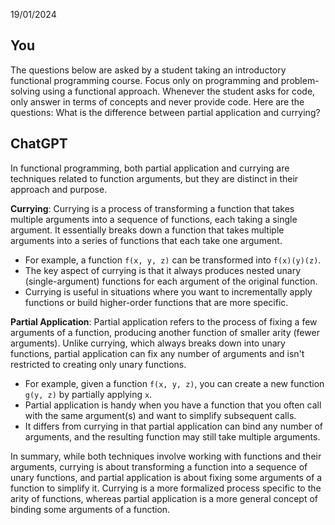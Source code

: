 19/01/2024
## You
The questions below are asked by a student taking an introductory functional programming course. Focus only on programming and problem-solving using a functional approach. Whenever the student asks for code, only answer in terms of concepts and never provide code. Here are the questions:
What is the difference between partial application and currying?


## ChatGPT

In functional programming, both partial application and currying are techniques related to function arguments, but they are distinct in their approach and purpose.

**Currying**: Currying is a process of transforming a function that takes multiple arguments into a sequence of functions, each taking a single argument. It essentially breaks down a function that takes multiple arguments into a series of functions that each take one argument.

- For example, a function `f(x, y, z)` can be transformed into `f(x)(y)(z)`.
- The key aspect of currying is that it always produces nested unary (single-argument) functions for each argument of the original function.
- Currying is useful in situations where you want to incrementally apply functions or build higher-order functions that are more specific.

**Partial Application**: Partial application refers to the process of fixing a few arguments of a function, producing another function of smaller arity (fewer arguments). Unlike currying, which always breaks down into unary functions, partial application can fix any number of arguments and isn't restricted to creating only unary functions.

- For example, given a function `f(x, y, z)`, you can create a new function `g(y, z)` by partially applying `x`.
- Partial application is handy when you have a function that you often call with the same argument(s) and want to simplify subsequent calls.
- It differs from currying in that partial application can bind any number of arguments, and the resulting function may still take multiple arguments.

In summary, while both techniques involve working with functions and their arguments, currying is about transforming a function into a sequence of unary functions, and partial application is about fixing some arguments of a function to simplify it. Currying is a more formalized process specific to the arity of functions, whereas partial application is a more general concept of binding some arguments of a function.